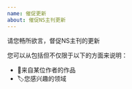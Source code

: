 ```yaml
---
name: 催促更新
about: 催促NS主刊更新
---
```

<!-- 投递时请删除这段内容⤵️ -->
请您畅所欲言，督促NS主刊的更新  

您可以从包括但不仅限于以下的方面来说明：
<!-- 投递时请删除这段内容⤴️ -->

<!-- ⚠️请删除下面不需要的点 -->
* 📛来自某位作者的作品
* 🏷️您感兴趣的领域
